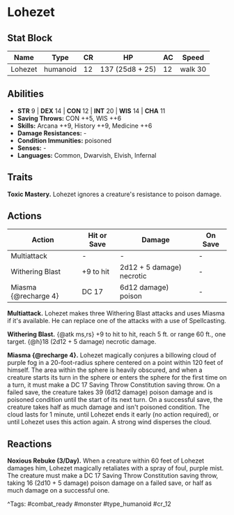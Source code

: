 # Lohezet

## Stat Block

| Name | Type | CR | HP | AC | Speed |
|------|------|----|----|----|-------|
| Lohezet | humanoid | 12 | 137 (25d8 + 25) | 12 | walk 30 |

## Abilities

- **STR** 9 | **DEX** 14 | **CON** 12 | **INT** 20 | **WIS** 14 | **CHA** 11
- **Saving Throws:** CON ++5, WIS ++6  
- **Skills:** Arcana ++9, History ++9, Medicine ++6  
- **Damage Resistances:** -  
- **Condition Immunities:** poisoned  
- **Senses:** -  
- **Languages:** Common, Dwarvish, Elvish, Infernal

## Traits

**Toxic Mastery.** Lohezet ignores a creature's resistance to poison damage.


## Actions

| Action | Hit or Save | Damage | On Save |
|--------|--------------|--------|----------|
| Multiattack | - | - | - |
| Withering Blast | +9 to hit | 2d12 + 5 damage) necrotic | - |
| Miasma {@recharge 4} | DC 17 | 6d12 damage) poison | - |

**Multiattack.** Lohezet makes three Withering Blast attacks and uses Miasma if it's available. He can replace one of the attacks with a use of Spellcasting.

**Withering Blast.** {@atk ms,rs} +9 to hit to hit, reach 5 ft. or range 60 ft., one target. {@h}18 (2d12 + 5 damage) necrotic damage.

**Miasma {@recharge 4}.** Lohezet magically conjures a billowing cloud of purple fog in a 20-foot-radius sphere centered on a point within 120 feet of himself. The area within the sphere is heavily obscured, and when a creature starts its turn in the sphere or enters the sphere for the first time on a turn, it must make a DC 17 Saving Throw Constitution saving throw. On a failed save, the creature takes 39 (6d12 damage) poison damage and is poisoned condition until the start of its next turn. On a successful save, the creature takes half as much damage and isn't poisoned condition. The cloud lasts for 1 minute, until Lohezet ends it early (no action required), or until Lohezet uses this action again. A strong wind disperses the cloud.

## Reactions

**Noxious Rebuke (3/Day).** When a creature within 60 feet of Lohezet damages him, Lohezet magically retaliates with a spray of foul, purple mist. The creature must make a DC 17 Saving Throw Constitution saving throw, taking 16 (2d10 + 5 damage) poison damage on a failed save, or half as much damage on a successful one.



^Tags: #combat_ready #monster #type_humanoid #cr_12